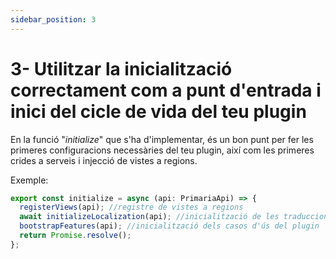 ```yaml
---
sidebar_position: 3
---
```


# 3- Utilitzar la inicialització correctament com a punt d'entrada i inici del cicle de vida del teu plugin

En la funció "_initialize_" que s'ha d'implementar, és un bon punt per fer les primeres configuracions necessàries del teu plugin, així com les primeres crides a serveis i injecció de vistes a regions.

Exemple:

```typescript
export const initialize = async (api: PrimariaApi) => {
  registerViews(api); //registre de vistes a regions
  await initializeLocalization(api); //inicialització de les traduccions del plugin
  bootstrapFeatures(api); //inicialització dels casos d'ús del plugin
  return Promise.resolve();
};
```